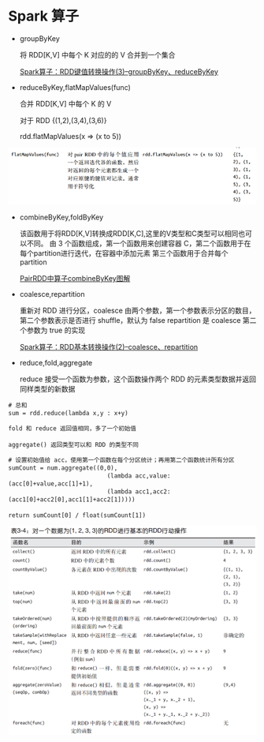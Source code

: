 
#  Spark 算子

- groupByKey

    将 RDD[K,V] 中每个 K 对应的的 V 合并到一个集合
    
    [Spark算子：RDD键值转换操作(3)–groupByKey、reduceByKey](http://lxw1234.com/archives/2015/07/360.htm)


-  reduceByKey,flatMapValues(func)

    合并 RDD[K,V] 中每个 K 的 V
	
	对于 RDD {(1,2),(3,4),(3,6)}
	
	rdd.flatMapValues(x => (x to 5))
	
![enter description here][1]

-  combineByKey,foldByKey

      该函数用于将RDD[K,V]转换成RDD[K,C],这里的V类型和C类型可以相同也可以不同。
      由 3 个函数组成，第一个函数用来创建容器 C，第二个函数用于在每个partition进行迭代，在容器中添加元素
      第三个函数用于合并每个 partition
      
      [PairRDD中算子combineByKey图解](http://www.cnblogs.com/seaspring/p/5721853.html)


-  coalesce,repartition

    重新对 RDD 进行分区，coalesce 由两个参数，第一个参数表示分区的数目，第二个参数表示是否进行 shuffle，默认为 false
    repartition  是 coalesce 第二个参数为 true 的实现
    
    [Spark算子：RDD基本转换操作(2)–coalesce、repartition](http://lxw1234.com/archives/2015/07/341.htm)


-   reduce,fold,aggregate

	 reduce 接受一个函数为参数，这个函数操作两个 RDD 的元素类型数据并返回同样类型的新数据
	
```
# 总和
sum = rdd.reduce(lambda x,y : x+y)
```

	fold 和 reduce 返回值相同，多了一个初始值
	
	aggregate() 返回类型可以和 RDD 的类型不同

```
# 设置初始值给 acc，使用第一个函数在每个分区统计；再用第二个函数统计所有分区
sumCount = num.aggregate((0,0),
							(lambda acc,value: (acc[0]+value,acc[1]+1),
							(lambda acc1,acc2:(acc1[0]+acc2[0],acc1[1]+acc2[1]))))
							
return sumCount[0] / float(sumCount[1])
```

![enter description here][2]


  [1]: ./images/1481631103862.jpg "1481631103862.jpg"
  [2]: ./images/1481634525913.jpg "1481634525913.jpg"
